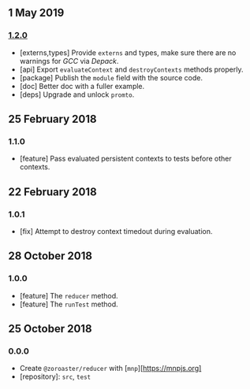 ## 1 May 2019

### [1.2.0](https://github.com/contexttesting/reducer/compare/v1.1.0...v1.2.0)

- [externs,types] Provide `externs` and types, make sure there are no warnings for _GCC_ via _Depack_.
- [api] Export `evaluateContext` and `destroyContexts` methods properly.
- [package] Publish the `module` field with the source code.
- [doc] Better doc with a fuller example.
- [deps] Upgrade and unlock `promto`.

## 25 February 2018

### 1.1.0

- [feature] Pass evaluated persistent contexts to tests before other contexts.

## 22 February 2018

### 1.0.1

- [fix] Attempt to destroy context timedout during evaluation.

## 28 October 2018

### 1.0.0

- [feature] The `reducer` method.
- [feature] The `runTest` method.

## 25 October 2018

### 0.0.0

- Create `@zoroaster/reducer` with [`mnp`][https://mnpjs.org]
- [repository]: `src`, `test`
